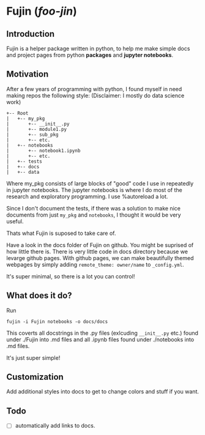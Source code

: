 # Fujin (*foo-jin*)

## Introduction

Fujin is a helper package written in python, to help me make simple docs and project pages from python **packages** and **jupyter notebooks**.


## Motivation
After a few years of programming with python, I found myself in need making repos the following style:
(Disclaimer: I mostly do data science work)

```
+-- Root
|   +-- my_pkg
|       +-- __init__.py
|       +-- module1.py
|       +-- sub_pkg
|       +-- etc.
|   +-- notebooks
|       +-- notebook1.ipynb
|       +-- etc.
|   +-- tests
|   +-- docs
|   +-- data
```

Where my_pkg consists of large blocks of "good" code I use in repeatedly in jupyter notebooks. The jupyter notebooks is where I do most of the research and exploratory programming. I use %autoreload a lot.

Since I don't document the tests, if there was a solution to make nice documents from just `my_pkg` and `notebooks`, I thought it would be very useful.

Thats what Fujin is suposed to take care of. 

Have a look in the docs folder of Fujin on github. You might be suprised of how little there is. There is very little code in docs directory because we levarge github pages. With github pages, we can make beautifully themed webpages by simply adding `remote_theme: owner/name` to `_config.yml`.

It's super minimal, so there is a lot you can control!

## What does it do?

Run 

```
fujin -i Fujin notebooks -o docs/docs
```

This coverts all docstrings in the .py files (exlcuding `__init__.py` etc.) found under ./Fujin into .md files and all .ipynb files found under ./notebooks into .md files.

It's just super simple!

## Customization

Add additional styles into docs to get to change colors and stuff if you want.

## Todo

- [ ] automatically add links to docs.